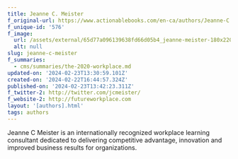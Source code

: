 ```yaml
---
title: Jeanne C. Meister
f_original-url: https://www.actionablebooks.com/en-ca/authors/Jeanne-C.-Meister/
f_unique-id: '576'
f_image:
  url: /assets/external/65d77a096139638fd66d05b4_jeanne-meister-180x220.jpeg
  alt: null
slug: jeanne-c-meister
f_summaries:
  - cms/summaries/the-2020-workplace.md
updated-on: '2024-02-23T13:30:59.101Z'
created-on: '2024-02-22T16:44:57.324Z'
published-on: '2024-02-23T13:42:23.311Z'
f_twitter-2: http://twitter.com/jcmeister/
f_website-2: http://futureworkplace.com
layout: '[authors].html'
tags: authors
---
```


Jeanne C Meister is an internationally recognized workplace learning consultant dedicated to delivering competitive advantage, innovation and improved business results for organizations.
